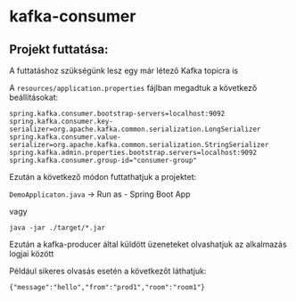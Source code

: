 # kafka-consumer

## Projekt futtatása:
A futtatáshoz szükségünk lesz egy már létező Kafka topicra is

A `resources/application.properties` fájlban megadtuk a következő beállításokat:
```
spring.kafka.consumer.bootstrap-servers=localhost:9092
spring.kafka.consumer.key-serializer=org.apache.kafka.common.serialization.LongSerializer
spring.kafka.consumer.value-serializer=org.apache.kafka.common.serialization.StringSerializer
spring.kafka.admin.properties.bootstrap.servers=localhost:9092
spring.kafka.consumer.group-id="consumer-group"
```

Ezután a következő módon futtathatjuk a projektet:

`DemoApplicaton.java` -> Run as - Spring Boot App

vagy

```
java -jar ./target/*.jar
```

Ezután a kafka-producer által küldött üzeneteket olvashatjuk az alkalmazás logjai között

Például sikeres olvasás esetén a következőt láthatjuk:
```
{"message":"hello","from":"prod1","room":"room1"}
```

